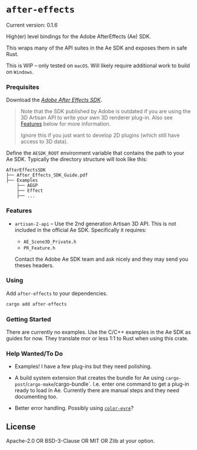# `after-effects`

Current version: 0.1.6

High(er) level bindings for the Adobe AfterEffects (Ae) SDK.

This wraps many of the API suites in the Ae SDK and exposes them in safe
Rust.

This is WIP – only tested on `macOS`. Will likely require additional work to
build on `Windows`.

### Prequisites

Download the [*Adobe After Effects SDK*](https://console.adobe.io/downloads/ae).
> Note that the SDK published by Adobe is outdated if you are using the 3D
> Artisan API to write your own 3D renderer plug-in.
> Also see [Features](#features) below for more information.
>
> Ignore this if you just want to develop 2D plugins (which still have
> access to 3D data).

Define the `AESDK_ROOT` environment variable that contains the path to your
Ae SDK. Typically the directory structure will look like this:

```
AfterEffectsSDK
├── After_Effects_SDK_Guide.pdf
├── Examples
    ├── AEGP
    ├── Effect
    ├── ...
```
### Features

* `artisan-2-api` – Use the 2nd generation Artisan 3D API. This is not
  included in the official Ae SDK. Specifically it requires:
  * `AE_Scene3D_Private.h`
  * `PR_Feature.h`

  Contact the Adobe Ae SDK team and ask nicely and they may send you
  theses headers.

### Using

Add `after-effects` to your dependencies.

```rust
cargo add after-effects
```

### Getting Started

There are currently no examples. Use the C/C++ examples in the Ae SDK as
guides for now. They translate mor or less 1:1 to Rust when using this
crate.

### Help Wanted/To Do

* Examples! I have a few plug-ins but they need polishing.

* A build system extension that creates the bundle for Ae using
  `cargo-post`/`cargo-make`/cargo-bundle`. I.e. enter one command to get a
  plug-in ready to load in Ae. Currently there are manual steps and they
  need documenting too.

* Better error handling. Possibly using [`color-`](https://crates.io/crates/color-eyre)[`eyre`](https://crates.io/crates/eyre)?

## License

Apache-2.0 OR BSD-3-Clause OR MIT OR Zlib at your option.
